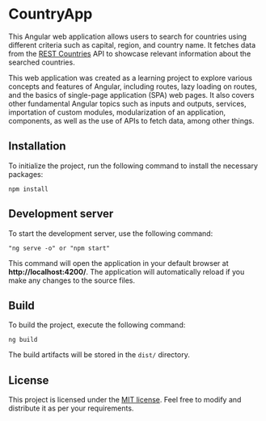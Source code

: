 # CountryApp

This Angular web application allows users to search for countries using different criteria such as capital, region, and country name. It fetches data from the [REST Countries](https://restcountries.com/) API to showcase relevant information about the searched countries.

This web application was created as a learning project to explore various concepts and features of Angular, including routes, lazy loading on routes, and the basics of single-page application (SPA) web pages. It also covers other fundamental Angular topics such as inputs and outputs, services, importation of custom modules, modularization of an application, components, as well as the use of APIs to fetch data, among other things.

## Installation

To initialize the project, run the following command to install the necessary packages:
```
npm install
```

## Development server

To start the development server, use the following command:

```
"ng serve -o" or "npm start"
```


This command will open the application in your default browser at **http://localhost:4200/**. The application will automatically reload if you make any changes to the source files.

## Build

To build the project, execute the following command:

```
ng build
```

The build artifacts will be stored in the `dist/` directory.


## License

This project is licensed under the [MIT license](LICENSE). Feel free to modify and distribute it as per your requirements.
